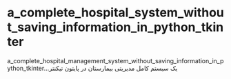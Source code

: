 # a_complete_hospital_system_without_saving_information_in_python_tkinter
a_complete_hospital_management_system_without_saving_information_in_python_tkinter...یک سیستم کامل مدیریتی بیمارستان در پایتون تیکنتر

